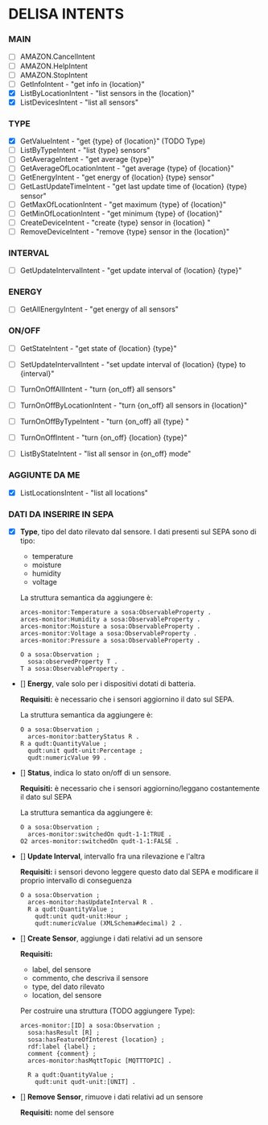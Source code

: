 # DELISA INTENTS

### MAIN
- [ ] AMAZON.CancelIntent
- [ ] AMAZON.HelpIntent
- [ ] AMAZON.StopIntent
- [ ] GetInfoIntent               - "get info in {location}"
- [x] ListByLocationIntent        - "list sensors in the {location}"
- [x] ListDevicesIntent           - "list all sensors"

### TYPE
- [x] GetValueIntent              - "get {type} of {location}" (TODO Type)
- [ ] ListByTypeIntent            - "list {type} sensors"
- [ ] GetAverageIntent            - "get average {type}"
- [ ] GetAverageOfLocationIntent  - "get average {type} of {location}"
- [ ] GetEnergyIntent             - "get energy of {location} {type} sensor"
- [ ] GetLastUpdateTimeIntent     - "get last update time of {location} {type} sensor"
- [ ] GetMaxOfLocationIntent      - "get maximum {type} of {location}"
- [ ] GetMinOfLocationIntent      - "get minimum {type} of {location}"
- [ ] CreateDeviceIntent          - "create {type} sensor in {location} "
- [ ] RemoveDeviceIntent          - "remove {type} sensor in the 
{location}"

### INTERVAL
- [ ] GetUpdateIntervalIntent     - "get update interval of {location} {type}"

### ENERGY
- [ ] GetAllEnergyIntent          - "get energy of all sensors"

### ON/OFF
- [ ] GetStateIntent              - "get state of {location} {type}"
- [ ] SetUpdateIntervalIntent     - "set update interval of {location} {type} to {interval}"
- [ ] TurnOnOffAllIntent          - "turn {on_off} all sensors"
- [ ] TurnOnOffByLocationIntent   - "turn {on_off} all sensors in {location}"
- [ ] TurnOnOffByTypeIntent       - "turn {on_off} all {type} "
- [ ] TurnOnOffIntent             - "turn {on_off} {location} {type}"
- [ ] ListByStateIntent           - "list all sensor in {on_off} mode"


### AGGIUNTE DA ME
- [x] ListLocationsIntent         - "list all locations"

### DATI DA INSERIRE IN SEPA
- [x] **Type**, tipo del dato rilevato dal sensore. I dati presenti sul SEPA sono di tipo:
  - temperature
  - moisture
  - humidity
  - voltage
  
  La struttura semantica da aggiungere è:
  ```
  arces-monitor:Temperature a sosa:ObservableProperty .
  arces-monitor:Humidity a sosa:ObservableProperty .
  arces-monitor:Moisture a sosa:ObservableProperty .
  arces-monitor:Voltage a sosa:ObservableProperty .
  arces-monitor:Pressure a sosa:ObservableProperty .

  O a sosa:Observation ;
    sosa:observedProperty T .
  T a sosa:ObservableProperty .
  ```

- [] **Energy**, vale solo per i dispositivi dotati di batteria.
  
  **Requisiti:** è necessario che i sensori aggiornino il dato sul SEPA.

  La struttura semantica da aggiungere è:
  ```
  O a sosa:Observation ;
    arces-monitor:batteryStatus R .
  R a qudt:QuantityValue ;
    qudt:unit qudt-unit:Percentage ;
    qudt:numericValue 99 .
  ```

- [] **Status**, indica lo stato on/off di un sensore.

  **Requisiti:** è necessario che i sensori aggiornino/leggano costantemente il dato sul SEPA

  La struttura semantica da aggiungere è:
  ```
  O a sosa:Observation ;
    arces-monitor:switchedOn qudt-1-1:TRUE .
  O2 arces-monitor:switchedOn qudt-1-1:FALSE .
  ```

- [] **Update Interval**, intervallo fra una rilevazione e l'altra
  
  **Requisiti:** i sensori devono leggere questo dato dal SEPA e modificare il proprio intervallo di conseguenza
  ```
  O a sosa:Observation ;
    arces-monitor:hasUpdateInterval R .
    R a qudt:QuantityValue ;
      qudt:unit qudt-unit:Hour ;
      qudt:numericValue (XMLSchema#decimal) 2 .
  ```  
  

- [] **Create Sensor**, aggiunge i dati relativi ad un sensore
  
  **Requisiti:**
  - label, del sensore
  - commento, che descriva il sensore
  - type, del dato rilevato
  - location, del sensore
  
  Per costruire una struttura (TODO aggiungere Type): 
  ```
  arces-monitor:[ID] a sosa:Observation ;
    sosa:hasResult [R] ;
    sosa:hasFeatureOfInterest {location} ;
    rdf:label {label} ;
    comment {comment} ;
    arces-monitor:hasMqttTopic [MQTTTOPIC] .

    R a qudt:QuantityValue ;
      qudt:unit qudt-unit:[UNIT] .
  ```

- [] **Remove Sensor**, rimuove i dati relativi ad un sensore
  
  **Requisiti:** nome del sensore